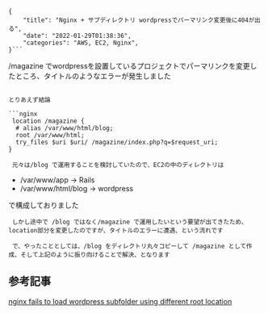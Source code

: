 ```metadata
{
    "title": "Nginx + サブディレクトリ wordpressでパーマリンク変更後に404が出る",
    "date": "2022-01-29T01:38:36",
    "categories": "AWS, EC2, Nginx",
}```

```
 /magazine でwordpressを設置しているプロジェクトでパーマリンクを変更したところ、タイトルのようなエラーが発生しました
```

とりあえず結論

```nginx
 location /magazine {
  # alias /var/www/html/blog;
  root /var/www/html;
  try_files $uri $uri/ /magazine/index.php?q=$request_uri;
}
```

```
 元々は/blog で運用することを検討していたので、EC2の中のディレクトリは
```

- /var/www/app -> Rails
- /var/www/html/blog -> wordpress

で構成しておりました

```
 しかし途中で /blog ではなく/magazine で運用したいという要望が出てきたため、location部分を変更したのですが、タイトルのエラーに遭遇、という流れです
```

```
 で、やったこととしては、/blog をディレクトリ丸々コピーして /magazine として作成、そして上記のように振り向けることで解決、となります
```

## 参考記事

[nginx fails to load wordpress subfolder using different root location](https://serverfault.com/questions/845840/nginx-fails-to-load-wordpress-subfolder-using-different-root-location)
